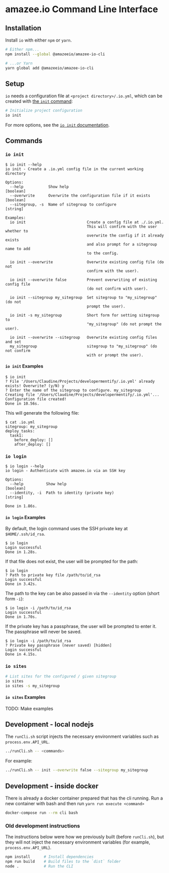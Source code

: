 # amazee.io Command Line Interface

## Installation

Install `io` with either `npm` or `yarn`.

```sh
# Either npm...
npm install --global @amazeeio/amazee-io-cli

# ...or Yarn
yarn global add @amazeeio/amazee-io-cli
```

## Setup

`io` needs a configuration file at `<project directory>/.io.yml`, which can be created with [the `init` command](#io-init):

```sh
# Initialize project configuration
io init
```

For more options, see the [`io init` documentation](#io-init).

## Commands

### `io init`

```text
$ io init --help
io init - Create a .io.yml config file in the current working
directory

Options:
  --help           Show help                                           [boolean]
  --overwrite      Overwrite the configuration file if it exists       [boolean]
  --sitegroup, -s  Name of sitegroup to configure                       [string]

Examples:
  io init                           Create a config file at ./.io.yml.
                                    This will confirm with the user whether to
                                    overwrite the config if it already exists
                                    and also prompt for a sitegroup name to add
                                    to the config.

  io init --overwrite               Overwrite existing config file (do not
                                    confirm with the user).

  io init --overwrite false         Prevent overwriting of existing config file
                                    (do not confirm with user).

  io init --sitegroup my_sitegroup  Set sitegroup to "my_sitegroup" (do not
                                    prompt the user).

  io init -s my_sitegroup           Short form for setting sitegroup to
                                    "my_sitegroup" (do not prompt the user).

  io init --overwrite --sitegroup   Overwrite existing config files and set
  my_sitegroup                      sitegroup to "my_sitegroup" (do not confirm
                                    with or prompt the user).
```

#### `io init` Examples

```text
$ io init
? File '/Users/Claudine/Projects/developermentify/.io.yml' already exists! Overwrite? (y/N) y
? Enter the name of the sitegroup to configure. my_sitegroup
Creating file '/Users/Claudine/Projects/developermentify/.io.yml'...
Configuration file created!
Done in 10.56s.
```

This will generate the following file:

```text
$ cat .io.yml
sitegroup: my_sitegroup
deploy_tasks:
  task1:
    before_deploy: []
    after_deploy: []
```

### `io login`

```text
$ io login --help
io login - Authenticate with amazee.io via an SSH key

Options:
  --help          Show help                                            [boolean]
  --identity, -i  Path to identity (private key)                        [string]

Done in 1.86s.
```

#### `io login` Examples

By default, the login command uses the SSH private key at `$HOME/.ssh/id_rsa`.

```text
$ io login
Login successful
Done in 1.28s.
```

If that file does not exist, the user will be prompted for the path:

```text
$ io login
? Path to private key file /path/to/id_rsa
Login successful
Done in 3.42s.
```

The path to the key can be also passed in via the `--identity` option (short form `-i`):

```text
$ io login -i /path/to/id_rsa
Login successful
Done in 1.70s.
```

If the private key has a passphrase, the user will be prompted to enter it. The passphrase will never be saved.

```text
$ io login -i /path/to/id_rsa
? Private key passphrase (never saved) [hidden]
Login successful
Done in 4.15s.
```

### `io sites`

```sh
# List sites for the configured / given sitegroup
io sites
io sites -s my_sitegroup
```

#### `io sites` Examples

TODO: Make examples

## Development - local nodejs

The `runCli.sh` script injects the necessary environment variables such as `process.env.API_URL`.

```sh
../runCli.sh -- <commands>
```

For example:

```sh
../runCli.sh -- init --overwrite false --sitegroup my_sitegroup
```

## Development - inside docker

There is already a docker container prepared that has the cli running. Run a new container with bash and then run `yarn run execute <command>`

```sh
docker-compose run --rm cli bash
```

### Old development instructions

The instructions below were how we previously built (before `runCli.sh`), but they will not inject the necessary environment variables (for example, `process.env.API_URL`).

```sh
npm install      # Install dependencies
npm run build    # Build files to the `dist` folder
node .           # Run the CLI
```

